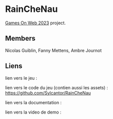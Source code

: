 # RainCheNau
[Games On Web 2023](https://www.cgi.com/france/fr-fr/event/games-on-web-2023) project.  

## Members
Nicolas Guiblin, Fanny Mettens, Ambre Journot

## Liens

lien vers le jeu :

lien vers le code du jeu (contien aussi les assets) : https://github.com/Sylcantor/RainCheNau

lien vers la documentation :

lien vers la video de demo :
